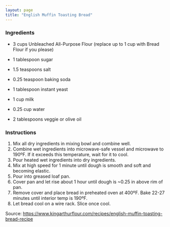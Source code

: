 ```yaml
---
layout: page
title: "English Muffin Toasting Bread"
---
```


### Ingredients

- 3 cups Unbleached All-Purpose Flour (replace up to 1 cup with Bread Flour if you please)
- 1 tablespoon sugar
- 1.5 teaspoons salt
- 0.25 teaspoon baking soda
- 1 tablespoon instant yeast

- 1 cup milk
- 0.25 cup water
- 2 tablespoons veggie or olive oil

### Instructions

1. Mix all dry ingredients in mixing bowl and combine well.
2. Combine wet ingredients into microwave-safe vessel and microwave to 190ºF. If it exceeds this temperature, wait for it to cool.
3. Pour heated wet ingredients into dry ingredients.
4. Mix at high speed for 1 minute until dough is smooth and soft and becoming elastic.
5. Pour into greased loaf pan.
6. Cover pan and let rise about 1 hour until dough is ~0.25 in above rim of pan.
7. Remove cover and place bread in preheated oven at 400ºF. Bake 22-27 minutes until interior temp is 190ºF.
8. Let bread cool on a wire rack. Slice once cool.

Source: https://www.kingarthurflour.com/recipes/english-muffin-toasting-bread-recipe

